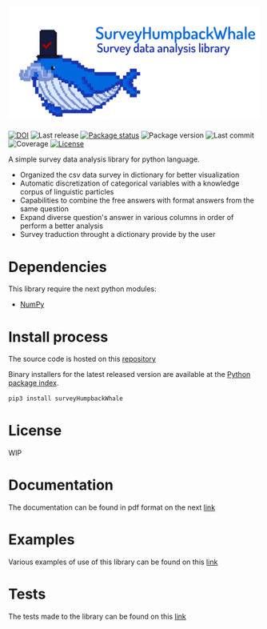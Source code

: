 <h1 align="center">
    <img src="resources/SurveyHumpbackWhale.png">
</h1>

[![DOI](https://img.shields.io/badge/DOI-WIP-blueviolet)](https://doi.org/10.5281/zenodo.3509134)
![Last release](https://img.shields.io/badge/Last%20release-discretizationOcean-006ede)
[![Package status](https://img.shields.io/badge/Package%20status-up%20to%20date!-blue)](https://pypi.org/project/pandas/)
![Package version](https://img.shields.io/badge/pypi-v1.0.0-brightgreen)
![Last commit](https://img.shields.io/github/last-commit/AlfonsoBarragan/Techdeck)
![Coverage](https://img.shields.io/badge/Coverage-0%25-red)
[![License](https://img.shields.io/badge/License-GPL-brightgreen)](https://github.com/pandas-dev/pandas/blob/master/LICENSE)


A simple survey data analysis library for python language.

* Organized the csv data survey in dictionary for better visualization
* Automatic discretization of categorical variables with a knowledge corpus of linguistic particles
* Capabilities to combine the free answers with format answers from the same question
* Expand diverse question's answer in various columns in order of perform a better analysis
* Survey traduction throught a dictionary provide by the user


# Dependencies

This library require the next python modules:
* [NumPy](https://numpy.org/)
  
# Install process

The source code is hosted on this [repository](https://github.com/AlfonsoBarragan/SurveyHumpbackWhale/)

Binary installers for the latest released version are available at the [Python package index](https://pypi.org/).

```sh
pip3 install surveyHumpbackWhale
```


# License

WIP

# Documentation

The documentation can be found in pdf format on the next [link](https://github.com/AlfonsoBarragan/SurveyHumpbackWhale/blob/master/docs/_build/latex/surveyhumpbackwhale.pdf)

# Examples

Various examples of use of this library can be found on this [link](https://github.com/AlfonsoBarragan/SurveyHumpbackWhale/examples)

# Tests

The tests made to the library can be found on this [link](https://github.com/AlfonsoBarragan/SurveyHumpbackWhale/test)

